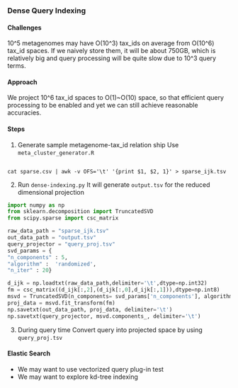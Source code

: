### Dense Query Indexing

#### Challenges
10^5 metagenomes may have O(10^3) tax_ids on average from O(10^6) tax_id spaces.
If we naively store them, it will be about 750GB, which is relatively big
and query processing will be quite slow due to 10^3 query terms.

#### Approach
We project 10^6 tax_id spaces to O(1)~O(10) space, so that efficient query processing to be enabled
and yet we can still achieve reasonable accuracies.

#### Steps
1. Generate sample metagenome-tax_id relation ship
Use `meta_cluster_generator.R`
```

cat sparse.csv | awk -v OFS='\t' '{print $1, $2, 1}' > sparse_ijk.tsv
```
2. Run `dense-indexing.py`
It will generate `output.tsv` for the reduced dimensional projection
``` python
import numpy as np 
from sklearn.decomposition import TruncatedSVD
from scipy.sparse import csc_matrix

raw_data_path = "sparse_ijk.tsv"
out_data_path = "output.tsv"
query_projector = "query_proj.tsv"
svd_params = {
"n_components" : 5,
"algorithm" :  'randomized',
"n_iter" : 20}

d_ijk = np.loadtxt(raw_data_path,delimiter='\t',dtype=np.int32)
fm = csc_matrix((d_ijk[:,2],(d_ijk[:,0],d_ijk[:,1])),dtype=np.int8)
msvd = TruncatedSVD(n_components= svd_params['n_components'], algorithm=svd_params['algorithm'], n_iter=svd_params['n_iter'], random_state=None, tol=0.0)
proj_data = msvd.fit_transform(fm)
np.savetxt(out_data_path, proj_data, delimiter='\t')
np.savetxt(query_projector, msvd.components_, delimiter='\t')
```

3. During query time
Convert query into projected space by using `query_proj.tsv` 

#### Elastic Search
* We may want to use vectorized query plug-in test
* We may want to explore kd-tree indexing
